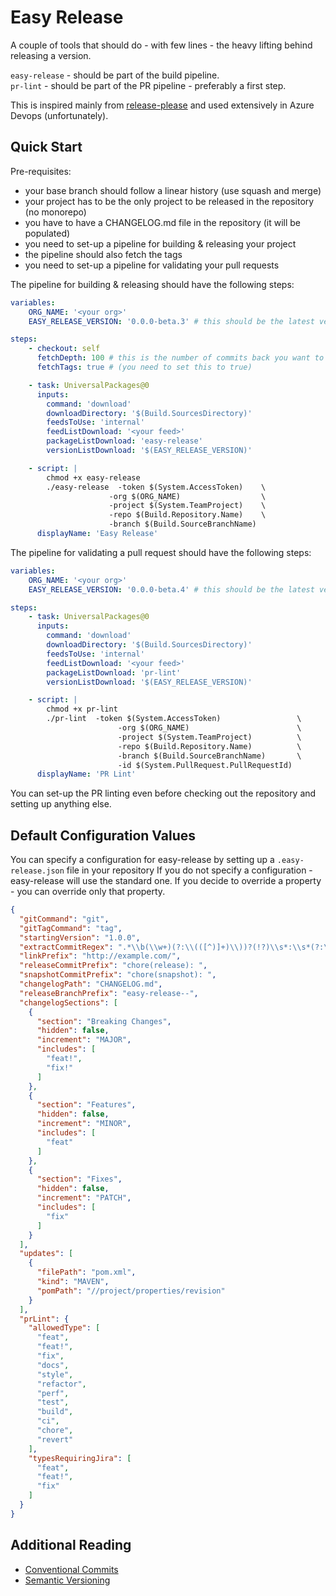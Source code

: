 # Easy Release

A couple of tools that should do - with few lines - the heavy lifting behind 
releasing a version.

`easy-release` - should be part of the build pipeline. \
`pr-lint` - should be part of the PR pipeline - preferably a first step.

This is inspired mainly from [release-please](https://github.com/googleapis/release-please) and used extensively in Azure Devops (unfortunately).

## Quick Start

Pre-requisites:
* your base branch should follow a linear history (use squash and merge)
* your project has to be the only project to be released in the repository (no monorepo)
* you have to have a CHANGELOG.md file in the repository (it will be populated)
* you need to set-up a pipeline for building & releasing your project
* the pipeline should also fetch the tags
* you need to set-up a pipeline for validating your pull requests

The pipeline for building & releasing should have the following steps:
```yaml
variables:
    ORG_NAME: '<your org>'
    EASY_RELEASE_VERSION: '0.0.0-beta.3' # this should be the latest version

steps:
    - checkout: self
      fetchDepth: 100 # this is the number of commits back you want to look. For long lasting project this can be very slow 
      fetchTags: true # (you need to set this to true)

    - task: UniversalPackages@0
      inputs:
        command: 'download'
        downloadDirectory: '$(Build.SourcesDirectory)'
        feedsToUse: 'internal'
        feedListDownload: '<your feed>'
        packageListDownload: 'easy-release'
        versionListDownload: '$(EASY_RELEASE_VERSION)'

    - script: |
        chmod +x easy-release
        ./easy-release  -token $(System.AccessToken)    \
                      -org $(ORG_NAME)                  \
                      -project $(System.TeamProject)    \
                      -repo $(Build.Repository.Name)    \
                      -branch $(Build.SourceBranchName)
      displayName: 'Easy Release'
```

The pipeline for validating a pull request should have the following steps:

```yaml
variables:
    ORG_NAME: '<your org>'
    EASY_RELEASE_VERSION: '0.0.0-beta.4' # this should be the latest version

steps:
    - task: UniversalPackages@0
      inputs:
        command: 'download'
        downloadDirectory: '$(Build.SourcesDirectory)'
        feedsToUse: 'internal'
        feedListDownload: '<your feed>'
        packageListDownload: 'pr-lint'
        versionListDownload: '$(EASY_RELEASE_VERSION)'

    - script: |
        chmod +x pr-lint
        ./pr-lint  -token $(System.AccessToken)                 \
                        -org $(ORG_NAME)                        \
                        -project $(System.TeamProject)          \
                        -repo $(Build.Repository.Name)          \
                        -branch $(Build.SourceBranchName)       \
                        -id $(System.PullRequest.PullRequestId)
      displayName: 'PR Lint'
```
You can set-up the PR linting even before checking out the repository and setting up anything else.


## Default Configuration Values

You can specify a configuration for easy-release by setting up a `.easy-release.json` file in your repository
If you do not specify a configuration - easy-release will use the standard one. 
If you decide to override a property - you can override only that property.

```json
{
  "gitCommand": "git",
  "gitTagCommand": "tag",
  "startingVersion": "1.0.0",
  "extractCommitRegex": ".*\\b(\\w+)(?:\\(([^)]+)\\))?(!?)\\s*:\\s*(?:\\[(.*?)\\]\\s*)?(.+)$",
  "linkPrefix": "http://example.com/",
  "releaseCommitPrefix": "chore(release): ",
  "snapshotCommitPrefix": "chore(snapshot): ",
  "changelogPath": "CHANGELOG.md",
  "releaseBranchPrefix": "easy-release--",
  "changelogSections": [
    {
      "section": "Breaking Changes",
      "hidden": false,
      "increment": "MAJOR",
      "includes": [
        "feat!",
        "fix!"
      ]
    },
    {
      "section": "Features",
      "hidden": false,
      "increment": "MINOR",
      "includes": [
        "feat"
      ]
    },
    {
      "section": "Fixes",
      "hidden": false,
      "increment": "PATCH",
      "includes": [
        "fix"
      ]
    }
  ],
  "updates": [
    {
      "filePath": "pom.xml",
      "kind": "MAVEN",
      "pomPath": "//project/properties/revision"
    }
  ],
  "prLint": {
    "allowedType": [
      "feat",
      "feat!",
      "fix",
      "docs",
      "style",
      "refactor",
      "perf",
      "test",
      "build",
      "ci",
      "chore",
      "revert"
    ],
    "typesRequiringJira": [
      "feat",
      "feat!",
      "fix"
    ]
  }
}
```

## Additional Reading
 * [Conventional Commits](https://www.conventionalcommits.org/en/v1.0.0/)
 * [Semantic Versioning](https://semver.org/)
